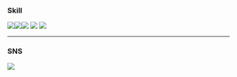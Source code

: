 ### Skill
<img src="https://img.shields.io/badge/Python-3776AB?style=flat&logo=appveyor&logoColor=FFFFFF"/><img src="https://img.shields.io/badge/Pandas-150458?style=flat&logo=appveyor&logoColor=FFFFFF"/><img src="https://img.shields.io/badge/NumPy-013243?style=flat&logo=appveyor&logoColor=FFFFFF"/>
<img src="https://img.shields.io/badge/OpenCV-5C3EE8?style=flat&logo=appveyor&logoColor=FFFFFF"/>
<img src="https://img.shields.io/badge/Tensorflow-FF6F00?style=flat&logo=appveyor&logoColor=FFFFFF"/>

---
### SNS
<a href="https://ram-zip.tistory.com" target="_blank"><img src="https://img.shields.io/badge/Tistory-000000?style=flat-square&logo=Tistory&logoColor=FFFFFF"/>
<!--
**huB-ram/huB-ram** is a ✨ _special_ ✨ repository because its `README.md` (this file) appears on your GitHub profile.

Here are some ideas to get you started:

- 🔭 I’m currently working on ...
- 🌱 I’m currently learning ...
- 👯 I’m looking to collaborate on ...
- 🤔 I’m looking for help with ...
- 💬 Ask me about ...
- 📫 How to reach me: ...
- 😄 Pronouns: ...
- ⚡ Fun fact: ...
-->

